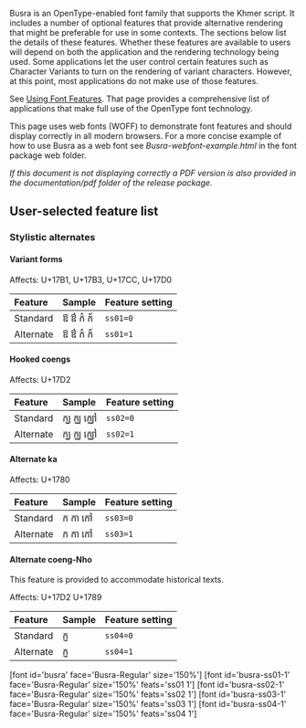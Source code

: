 
Busra is an OpenType-enabled font family that supports the Khmer script. It includes a number of optional features that provide alternative rendering that might be preferable for use in some contexts. The sections below list the details of these features. Whether these features are available to users will depend on both the application and the rendering technology being used. Some applications let the user control certain features such as Character Variants to turn on the rendering of variant characters. However, at this point, most applications do not make use of those features.

See [Using Font Features](https://software.sil.org/fonts/features/). That page provides a comprehensive list of applications that make full use of the OpenType font technology.

This page uses web fonts (WOFF) to demonstrate font features and should display correctly in all modern browsers. For a more concise example of how to use Busra as a web font see *Busra-webfont-example.html* in the font package web folder. 

*If this document is not displaying correctly a PDF version is also provided in the documentation/pdf folder of the release package.*

## User-selected feature list

### Stylistic alternates

#### Variant forms <a id="ss01"></a>

<span class='affects'>Affects: U+17B1, U+17B3, U+17CC, U+17D0</span>

Feature        | Sample | Feature setting
:------------- | :--------------- | :------------- 
Standard | <span class='busra-R normal'        >&#x17B1; &#x17B3; &#x1780;&#x17CC; &#x1780;&#x17D0;</span>| `ss01=0`
Alternate | <span class='busra-ss01-1-R normal'>&#x17B1; &#x17B3; &#x1780;&#x17CC; &#x1780;&#x17D0;</span>| `ss01=1`

#### Hooked coengs <a id="ss02"></a>

<span class='affects'>Affects: U+17D2</span>

Feature        | Sample | Feature setting
:------------- | :--------------- | :------------- 
Standard | <span class='busra-R normal'        >&#x1780;&#x17D2;&#x1783; &#x1780;&#x17D2;&#x1788; &#x1780;&#x17D2;&#x1788;&#x17C5;</span>| `ss02=0`
Alternate | <span class='busra-ss02-1-R normal'>&#x1780;&#x17D2;&#x1783; &#x1780;&#x17D2;&#x1788; &#x1780;&#x17D2;&#x1788;&#x17C5;</span>| `ss02=1`

#### Alternate ka <a id="ss03"></a>

<span class='affects'>Affects: U+1780</span>

Feature        | Sample | Feature setting
:------------- | :--------------- | :------------- 
Standard | <span class='busra-R normal'        >&#x1780; &#x1780;&#x17B6; &#x1780;&#x17C5;</span>| `ss03=0`
Alternate | <span class='busra-ss03-1-R normal'>&#x1780; &#x1780;&#x17B6; &#x1780;&#x17C5;</span>| `ss03=1`

#### Alternate coeng-Nho <a id="ss04"></a>

This feature is provided to accommodate historical texts.

<span class='affects'>Affects: U+17D2 U+1789</span>

Feature        | Sample | Feature setting
:------------- | :--------------- | :------------- 
Standard | <span class='busra-R normal'        >&#x1780;&#x17D2;&#x1789;</span>| `ss04=0`
Alternate | <span class='busra-ss04-1-R normal'>&#x1780;&#x17D2;&#x1789;</span>| `ss04=1`


[font id='busra' face='Busra-Regular' size='150%']
[font id='busra-ss01-1' face='Busra-Regular' size='150%' feats='ss01 1']
[font id='busra-ss02-1' face='Busra-Regular' size='150%' feats='ss02 1']
[font id='busra-ss03-1' face='Busra-Regular' size='150%' feats='ss03 1']
[font id='busra-ss04-1' face='Busra-Regular' size='150%' feats='ss04 1']
